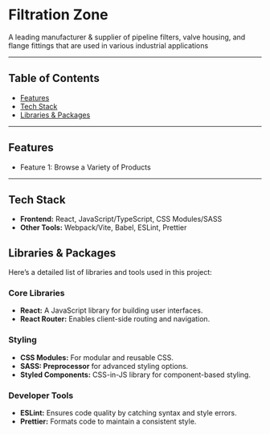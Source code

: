 # Filtration Zone
A leading manufacturer &amp; supplier of pipeline filters, valve housing, and flange fittings that are used in various industrial applications

---

## Table of Contents
- [Features](#features)
- [Tech Stack](#tech-stack)
- [Libraries & Packages](#libraries-packages)

---

## Features
- Feature 1: Browse a Variety of Products

---

## Tech Stack
- **Frontend:** React, JavaScript/TypeScript, CSS Modules/SASS
- **Other Tools:** Webpack/Vite, Babel, ESLint, Prettier

## Libraries & Packages
Here’s a detailed list of libraries and tools used in this project:

### Core Libraries
- **React:** A JavaScript library for building user interfaces.
- **React Router:** Enables client-side routing and navigation.

### Styling
- **CSS Modules:** For modular and reusable CSS.
- **SASS: Preprocessor** for advanced styling options.
- **Styled Components:** CSS-in-JS library for component-based styling.

<!-- ### Utility Libraries
Lodash: Provides utility functions for working with arrays, objects, etc.
Moment.js (or date-fns): For handling and formatting dates, if needed. -->

### Developer Tools
- **ESLint:** Ensures code quality by catching syntax and style errors.
- **Prettier:** Formats code to maintain a consistent style.


<!-- 
    Heading Rules
    - h1 : Company name
    - h2 : Page name and section
    - h3 : Product category
    - h4 : Product name
-->